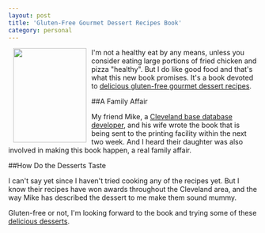```yaml
---
layout: post
title: 'Gluten-Free Gourmet Dessert Recipes Book'
category: personal
---
```


<img src="http://www.thecave.com/images/blogimages/GlutenFreeBookCover.jpg" border="0" width="148" height="191" align="left" hspace="10" />

I'm not a healthy eat by any means, unless you consider eating large portions of fried chicken and pizza "healthy".  But I do like good food and that's what this new book promises.  It's a book devoted to [delicious gluten-free gourmet dessert recipes](http://www.suretalent-books.com/).  

##A Family Affair

My friend Mike, a [Cleveland base database developer](http://www.intersoftdevelopment.com/), and his wife wrote the book that is being sent to the printing facility within the next two week.  And I heard their daughter was also involved in making this book happen, a real family affair.

##How Do the Desserts Taste

I can't say yet since I haven't tried cooking any of the recipes yet.  But I know their recipes have won awards throughout the Cleveland area, and the way Mike has described the dessert to me make them sound mummy.  

Gluten-free or not, I'm looking forward to the book and trying some of these [delicious desserts](http://www.suretalent-books.com/).
